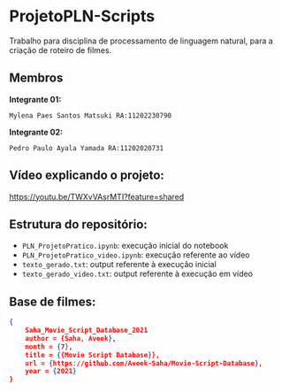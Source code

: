 # ProjetoPLN-Scripts
Trabalho para disciplina de processamento de linguagem natural, para a criação de roteiro de filmes.

## Membros
**Integrante 01:**

`Mylena Paes Santos Matsuki RA:11202230790`

**Integrante 02:**

`Pedro Paulo Ayala Yamada RA:11202020731`

## Vídeo explicando o projeto:
https://youtu.be/TWXvVAsrMTI?feature=shared

## Estrutura do repositório:
- `PLN_ProjetoPratico.ipynb`: execução inicial do notebook
- `PLN_ProjetoPratico_video.ipynb`: execução referente ao vídeo
- `texto_gerado.txt`: output referente à execução inicial
- `texto_gerado_video.txt`: output referente à execução em vídeo

## Base de filmes:
```json
{
    Saha_Movie_Script_Database_2021
    author = {Saha, Aveek},
    month = {7},
    title = {{Movie Script Database}},
    url = {https://github.com/Aveek-Saha/Movie-Script-Database},
    year = {2021}
}
```
